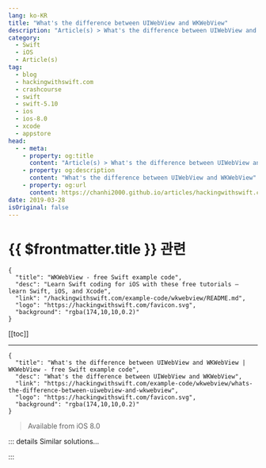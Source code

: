 ```yaml
---
lang: ko-KR
title: "What's the difference between UIWebView and WKWebView"
description: "Article(s) > What's the difference between UIWebView and WKWebView"
category:
  - Swift
  - iOS
  - Article(s)
tag: 
  - blog
  - hackingwithswift.com
  - crashcourse
  - swift
  - swift-5.10
  - ios
  - ios-8.0
  - xcode
  - appstore
head:
  - - meta:
    - property: og:title
      content: "Article(s) > What's the difference between UIWebView and WKWebView"
    - property: og:description
      content: "What's the difference between UIWebView and WKWebView"
    - property: og:url
      content: https://chanhi2000.github.io/articles/hackingwithswift.com/example-code/wkwebview/whats-the-difference-between-uiwebview-and-wkwebview.html
date: 2019-03-28
isOriginal: false
---
```


# {{ $frontmatter.title }} 관련

```component VPCard
{
  "title": "WKWebView - free Swift example code",
  "desc": "Learn Swift coding for iOS with these free tutorials – learn Swift, iOS, and Xcode",
  "link": "/hackingwithswift.com/example-code/wkwebview/README.md",
  "logo": "https://hackingwithswift.com/favicon.svg",
  "background": "rgba(174,10,10,0.2)"
}
```

[[toc]]

---

```component VPCard
{
  "title": "What's the difference between UIWebView and WKWebView | WKWebView - free Swift example code",
  "desc": "What's the difference between UIWebView and WKWebView",
  "link": "https://hackingwithswift.com/example-code/wkwebview/whats-the-difference-between-uiwebview-and-wkwebview",
  "logo": "https://hackingwithswift.com/favicon.svg",
  "background": "rgba(174,10,10,0.2)"
}
```

> Available from iOS 8.0

<!-- TODO: 작성 -->

<!-- 
The `UIWebView` class has been around since iOS 2.0 as a way to show HTML content inside your app, but iOS 8.0 introduced `WKWebView` as an alternative - what's the difference?

Well, there are several differences, but two are particularly important. First, `UIWebView` is part of UIKit, and thus is available to your apps as standard. You don't need to import anything – it's just there. This also means it's available inside Interface Builder, so you can drag and drop web view into your designs.

Second, `WKWebView` is run in a separate process to your app so that it can draw on native Safari JavaScript optimizations. This means `WKWebView` loads web pages faster and more efficiently than `UIWebView`, and also doesn't have as much memory overhead for you.

In iOS 8.0 `WKWebView` was unable to load local files, but this got fixed in iOS 9.0. The main reason to use `UIWebView` nowadays is for access to older features such as "Scale pages to fit" - this is not available in `WKWebView`.

-->

::: details Similar solutions…

<!--
/example-code/uikit/how-to-load-a-html-string-into-a-wkwebview-or-uiwebview-loadhtmlstring">How to load a HTML string into a WKWebView or UIWebView: loadHTMLString() 
/quick-start/swiftui/swiftui-tips-and-tricks">SwiftUI tips and tricks 
/quick-start/swiftui/all-swiftui-property-wrappers-explained-and-compared">All SwiftUI property wrappers explained and compared 
/example-code/wkwebview/how-to-load-http-content-in-wkwebview-and-uiwebview">How to load HTTP content in WKWebView and UIWebView 
/example-code/uikit/how-to-stop-users-selecting-text-in-a-uiwebview-or-wkwebview">How to stop users selecting text in a UIWebView or WKWebView</a>
-->

:::

